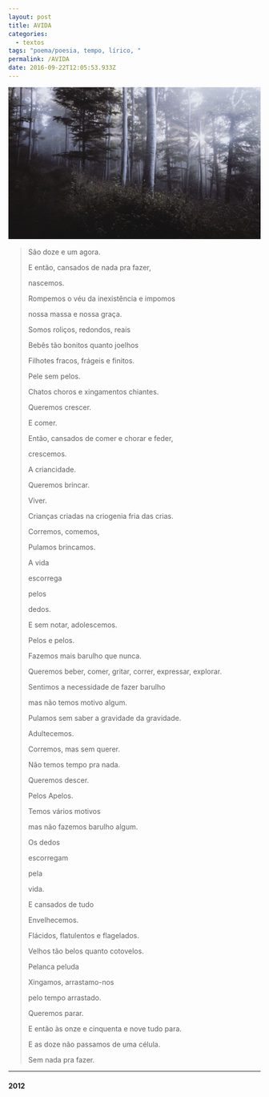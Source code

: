 ```yaml
---
layout: post
title: AVIDA
categories:
  - textos
tags: "poema/poesia, tempo, lírico, "
permalink: /AVIDA
date: 2016-09-22T12:05:53.933Z
---
```

![](/images/uploads/1_zjkegga9iwuiwxqtsbeqrq.jpeg)

> São doze e um agora.
>
> E então, cansados de nada pra fazer,
>
> nascemos.
>
> Rompemos o véu da inexistência e impomos
>
> nossa massa e nossa graça.
>
> Somos roliços, redondos, reais
>
> Bebês tão bonitos quanto joelhos
>
> Filhotes fracos, frágeis e finitos.
>
> Pele sem pelos.
>
> Chatos choros e xingamentos chiantes.
>
> Queremos crescer.
>
> E comer.
>
> Então, cansados de comer e chorar e feder,
>
> crescemos.
>
> A criancidade.
>
> Queremos brincar.
>
> Viver.
>
> Crianças criadas na criogenia fria das crias.
>
> Corremos, comemos,
>
> Pulamos brincamos.
>
> A vida
>
> escorrega
>
> pelos
>
> dedos.
>
> E sem notar, adolescemos.
>
> Pelos e pelos.
>
> Fazemos mais barulho que nunca.
>
> Queremos beber, comer, gritar, correr, expressar, explorar.
>
> Sentimos a necessidade de fazer barulho
>
> mas não temos motivo algum.
>
> Pulamos sem saber a gravidade da gravidade.
>
> Adultecemos.
>
> Corremos, mas sem querer.
>
> Não temos tempo pra nada.
>
> Queremos descer.
>
> Pelos Apelos.
>
> Temos vários motivos
>
> mas não fazemos barulho algum.
>
> Os dedos
>
> escorregam
>
> pela
>
> vida.
>
> E cansados de tudo
>
> Envelhecemos.
>
> Flácidos, flatulentos e flagelados.
>
> Velhos tão belos quanto cotovelos.
>
> Pelanca peluda
>
> Xingamos, arrastamo-nos
>
> pelo tempo arrastado.
>
> Queremos parar.
>
> E então às onze e cinquenta e nove tudo para.
>
> E as doze não passamos de uma célula.
>
> Sem nada pra fazer.

- - -

#### 2012